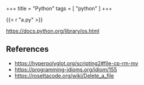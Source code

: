 +++
title = "Python"
tags = [ "python" ]
+++

{{< r "a.py" >}}

<https://docs.python.org/library/os.html>

## References

- <https://hyperpolyglot.org/scripting2#file-cp-rm-mv>
- <https://programming-idioms.org/idiom/155>
- <https://rosettacode.org/wiki/Delete_a_file>
